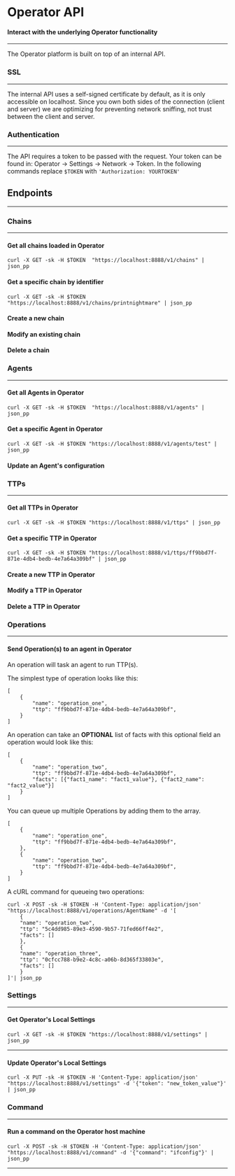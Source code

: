
# Operator API

#### Interact with the underlying Operator functionality

---

The Operator platform is built on top of an internal API.


### SSL

---
The internal API uses a self-signed certificate by default, as it is only accessible on localhost. Since
you own both sides of the connection (client and server) we are optimizing for preventing network sniffing, 
not trust between the client and server.

### Authentication 

---
The API requires a token to be passed with the request. Your token can be found in:
Operator -> Settings -> Network -> Token. In the following commands replace
`$TOKEN` with `'Authorization: YOURTOKEN'`


## Endpoints 

---

### Chains

---
#### Get all chains loaded in Operator
```
curl -X GET -sk -H $TOKEN  "https://localhost:8888/v1/chains" | json_pp
```
#### Get a specific chain by identifier
```
curl -X GET -sk -H $TOKEN  "https://localhost:8888/v1/chains/printnightmare" | json_pp
```
#### Create a new chain

#### Modify an existing chain

#### Delete a chain

### Agents

---
#### Get all Agents in Operator
```
curl -X GET -sk -H $TOKEN  "https://localhost:8888/v1/agents" | json_pp
```
#### Get a specific Agent in Operator
```
curl -X GET -sk -H $TOKEN "https://localhost:8888/v1/agents/test" | json_pp
```
#### Update an Agent's configuration

### TTPs

---
#### Get all TTPs in Operator
```
curl -X GET -sk -H $TOKEN "https://localhost:8888/v1/ttps" | json_pp
```
#### Get a specific TTP in Operator
```
curl -X GET -sk -H $TOKEN "https://localhost:8888/v1/ttps/ff9bbd7f-871e-4db4-bedb-4e7a64a309bf" | json_pp
```
#### Create a new TTP in Operator

#### Modify a TTP in Operator

#### Delete a TTP in Operator

### Operations

---
#### Send Operation(s) to an agent in Operator

An operation will task an agent to run TTP(s).

The simplest type of operation looks like this:
```
[
    {
        "name": "operation_one",
        "ttp": "ff9bbd7f-871e-4db4-bedb-4e7a64a309bf",
    }
]
```
An operation can take an **OPTIONAL** list of facts with this optional field an operation would look like this:
```
[
    {
        "name": "operation_two",
        "ttp": "ff9bbd7f-871e-4db4-bedb-4e7a64a309bf",
        "facts": [{"fact1_name": "fact1_value"}, {"fact2_name": "fact2_value"}]
    }
]
```
You can queue up multiple Operations by adding them to the array.
```
[
    {
        "name": "operation_one",
        "ttp": "ff9bbd7f-871e-4db4-bedb-4e7a64a309bf",
    },
    {
        "name": "operation_two",
        "ttp": "ff9bbd7f-871e-4db4-bedb-4e7a64a309bf",
    }
]
```
A cURL command for queueing two operations:
```
curl -X POST -sk -H $TOKEN -H 'Content-Type: application/json' "https://localhost:8888/v1/operations/AgentName" -d '[
    {
    "name": "operation_two",
    "ttp": "5c4dd985-89e3-4590-9b57-71fed66ff4e2",
    "facts": []
    },
    {
    "name": "operation_three",
    "ttp": "0cfcc788-b9e2-4c8c-a06b-8d365f33803e",
    "facts": []
    }
]'| json_pp
```

### Settings

---
#### Get Operator's Local Settings
```
curl -X GET -sk -H $TOKEN "https://localhost:8888/v1/settings" | json_pp
```
---
#### Update Operator's Local Settings
```
curl -X PUT -sk -H $TOKEN -H 'Content-Type: application/json' "https://localhost:8888/v1/settings" -d '{"token": "new_token_value"}' | json_pp
```

### Command

---
#### Run a command on the Operator host machine
```
curl -X POST -sk -H $TOKEN -H 'Content-Type: application/json' "https://localhost:8888/v1/command" -d '{"command": "ifconfig"}' | json_pp
```

---
